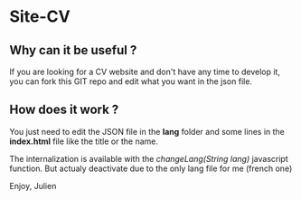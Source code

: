 # Site-CV

## Why can it be useful ?

If you are looking for a CV website and don't have any time to develop it, you can fork this GIT repo and edit what you want in the json file.

## How does it work ?

You just need to edit the JSON file in the **lang** folder and some lines in the **index.html** file like the title or the name.

The internalization is available with the *changeLang(String lang)* javascript function.
But actualy deactivate due to the only lang file for me (french one)


Enjoy,
Julien
